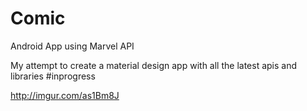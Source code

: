 # Comic
Android App using Marvel API

My attempt to create a material design app with all the latest apis and libraries #inprogress

http://imgur.com/as1Bm8J
